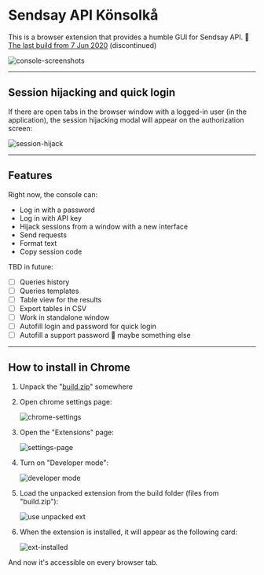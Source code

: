 # Sendsay API Könsolkå
This is a browser extension that provides a humble GUI for Sendsay API. 💾 [The last build from 7 Jun 2020](https://github.com/alexander-litvinovich/api-konsolka/blob/master/build.zip) (discontinued)

![console-screenshots](https://github.com/alexander-litvinovich/api-konsolka/assets/11630525/4f4ad5a3-0d86-4750-aa52-7cab2e186495)

---

## Session hijacking and quick login
If there are open tabs in the browser window with a logged-in user (in the application), the session hijacking modal will appear on the authorization screen:

![session-hijack](https://github.com/alexander-litvinovich/api-konsolka/assets/11630525/54a6927f-c572-4633-b165-9024f573e548)

---

## Features
Right now, the console can:
- Log in with a password
- Log in with API key
- Hijack sessions from a window with a new interface
- Send requests
- Format text
- Copy session code

TBD in future:
- [ ]  Queries history
- [ ]  Queries templates
- [ ]  Table view for the results
- [ ]  Export tables in CSV
- [ ]  Work in standalone window
- [ ]  Autofill login and password for quick login
- [ ]  Autofill a support password
🤔 maybe something else

---

## How to install in Chrome
1. Unpack the "[build.zip](https://github.com/alexander-litvinovich/api-konsolka/blob/master/build.zip)" somewhere

2. Open chrome settings page:

   ![chrome-settings](https://github.com/alexander-litvinovich/api-konsolka/assets/11630525/32df9959-00dd-48e2-9967-f7b941e5bf4b)
   
4. Open the "Extensions" page:

   ![settings-page](https://github.com/alexander-litvinovich/api-konsolka/assets/11630525/2b949fea-cf26-4767-8a34-e6e74bf0316d)

5. Turn on "Developer mode":

   ![developer mode](https://github.com/alexander-litvinovich/api-konsolka/assets/11630525/f621ef87-e000-44da-a789-0cc19077d4fc)

6. Load the unpacked extension from the build folder (files from "build.zip"):

   ![use unpacked ext](https://github.com/alexander-litvinovich/api-konsolka/assets/11630525/f3ec411d-38af-4f1d-a38b-959fd8676913)

7. When the extension is installed, it will appear as the following card:

   ![ext-installed](https://github.com/alexander-litvinovich/api-konsolka/assets/11630525/a19bcb56-015a-4ae7-b6a4-d7cd3f25b5b0)

And now it's accessible on every browser tab.
